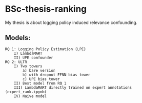 # BSc-thesis-ranking

My thesis is about logging policy induced relevance confounding.

## Models:
    RQ 1: Logging Policy Estimation (LPE)
        I) LambdaMART
        II) UPE confounder
    RQ 2: ULTR
        I) Two towers
            a) bare version
            b) with dropout FFNN bias tower
            c) UPE bias tower
        II) Best model from RQ 1
        III) LambdaMART directly trained on expert annotations (expert_rank.ipynb)
        IV) Naive model